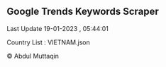 

## Google Trends Keywords Scraper 
 
Last Update 19-01-2023 , 05:44:01

Country List :
VIETNAM.json



© Abdul Muttaqin 
